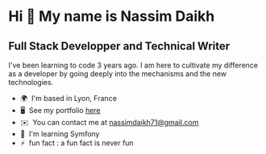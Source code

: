 Hi 👋 My name is Nassim Daikh
=============================

Full Stack Developper and Technical Writer
------------------------------------------

I've been learning to code 3 years ago. I am here to cultivate my difference as a developer by going deeply into the mechanisms and the new technologies.

*   🌍  I'm based in Lyon, France
*   🖥️  See my portfolio [here](https://nhasbeen.hashnode.dev)
*   ✉️  You can contact me at [nassimdaikh71@gmail.com](mailto:nassimdaikh71@gmail.com)
*   🧠  I'm learning Symfony
*   ⚡  fun fact : a fun fact is never fun
